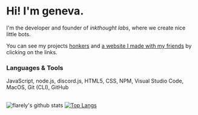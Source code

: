 <h1>Hi! I'm geneva.</h1>

I'm the developer and founder of <i>inkthought labs</i>, where we create nice little bots.

You can see my projects [honkers](https://github.com/inkthought-labs/honkers) and [a website I made with my friends](https://github.com/inkthought-labs/website) by clicking on the links.

<h3>Languages & Tools</h3>
JavaScript, node.js, discord.js, HTML5, CSS, NPM, Visual Studio Code, MacOS, Git (CLI), GitHub<br> </br>


![flarely's github stats](https://github-readme-stats.vercel.app/api?username=flarely&count_private=true&show_icons=true&bg_color=45,e36a64,954ac7&title_color=ffffff&text_color=ffffff)
[![Top Langs](https://github-readme-stats.vercel.app/api/top-langs/?username=flarely&layout=compact&bg_color=45,e36a64,954ac7&title_color=ffffff&text_color=ffffff)](https://github.com/anuraghazra/github-readme-stats)
